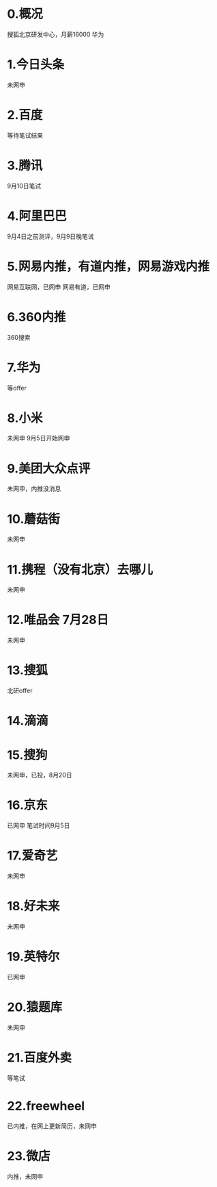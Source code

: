 # 0.概况
搜狐北京研发中心，月薪16000
华为
# 1.今日头条
未网申
# 2.百度
等待笔试结果
# 3.腾讯 
9月10日笔试
# 4.阿里巴巴
9月4日之前测评，9月9日晚笔试
# 5.网易内推，有道内推，网易游戏内推  
网易互联网，已网申
网易有道，已网申
# 6.360内推
360搜索
# 7.华为
等offer
# 8.小米
未网申 9月5日开始网申
# 9.美团大众点评
未网申，内推没消息
# 10.蘑菇街
未网申
# 11.携程（没有北京）去哪儿  
未网申 
# 12.唯品会 7月28日
未网申
# 13.搜狐
北研offer
# 14.滴滴
# 15.搜狗
未网申，已投，8月20日
# 16.京东
已网申 笔试时间9月5日
# 17.爱奇艺
未网申
# 18.好未来
未网申
# 19.英特尔
已网申
# 20.猿题库
未网申
# 21.百度外卖
等笔试
# 22.freewheel
已内推，在网上更新简历，未网申
# 23.微店
内推，未网申